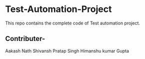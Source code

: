 # Test-Automation-Project
This repo contains the complete code of Test automation project.
## Contributer-
Aakash Nath 
Shivansh Pratap Singh
Himanshu kumar Gupta
